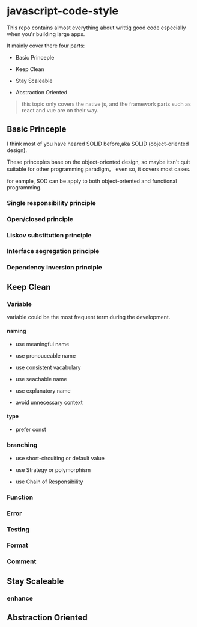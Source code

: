 # javascript-code-style
This repo contains almost everything about writtig good code especially when you'r building large apps.

It mainly cover there four parts:

- Basic Princeple

- Keep Clean

- Stay Scaleable

- Abstraction Oriented

> this topic only covers the native js, and the framework parts such as react and vue are on their way.

## Basic Princeple
I think most of you have heared SOLID before,aka SOLID (object-oriented design).

These princeples base on the object-oriented design, 
so maybe itsn't quit suitable for other programming paradigm。
even so, it covers most cases.

for eample, SOD can be apply to both object-oriented and functional programming.
### Single responsibility principle
### Open/closed principle
### Liskov substitution principle
### Interface segregation principle
### Dependency inversion principle
## Keep Clean
### Variable
variable could be the most frequent term during the development.
#### naming
- use meaningful name

- use pronouceable name

- use consistent vacabulary

- use seachable name

- use explanatory name

- avoid unnecessary context
#### type

- prefer const
### branching
- use short-circuiting or default value

- use Strategy or polymorphism

- use Chain of Responsibility
### Function
### Error
### Testing
### Format
### Comment
## Stay Scaleable
### enhance


## Abstraction Oriented
